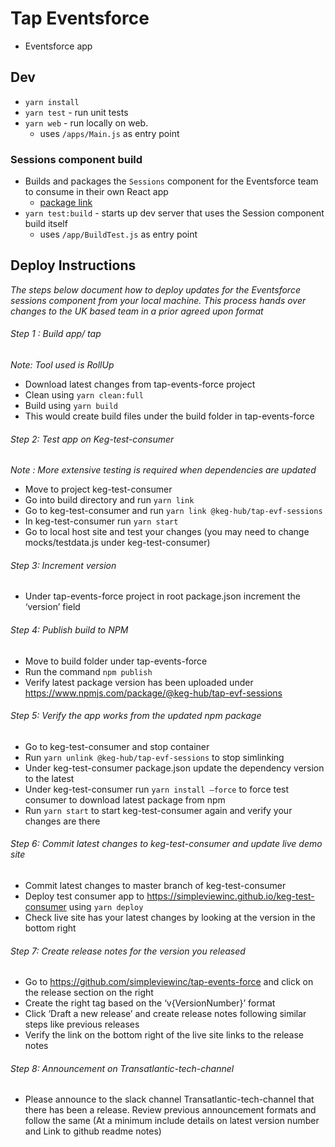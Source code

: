 # Tap Eventsforce
* Eventsforce app

## Dev
* `yarn install`
* `yarn test` - run unit tests
* `yarn web` - run locally on web. 
    * uses `/apps/Main.js` as entry point

### Sessions component build
* Builds and packages the `Sessions` component for the Eventsforce team to consume in their own React app
    * [package link](https://www.npmjs.com/package/@keg-hub/tap-evf-sessions)
* `yarn test:build` - starts up dev server that uses the Session component build itself
    * uses `/app/BuildTest.js` as entry point

## Deploy Instructions
*The steps below document how to deploy updates for the Eventsforce sessions component from your local machine. This process hands over changes to the UK based team in a prior agreed upon format* 
###### Step 1 : Build app/ tap
*Note: Tool used is RollUp*
- Download latest changes from tap-events-force project
- Clean using `yarn clean:full`
- Build using `yarn build`
- This would create build files under the build folder in tap-events-force
###### Step 2: Test app on Keg-test-consumer
*Note : More extensive testing is required when dependencies are updated*
- Move to project keg-test-consumer 
- Go into build directory and run `yarn link`
- Go to keg-test-consumer and run `yarn link @keg-hub/tap-evf-sessions`
- In keg-test-consumer run `yarn start`
- Go to local host site and test your changes (you may need to change mocks/testdata.js under keg-test-consumer)
###### Step 3: Increment version
- Under tap-events-force project in root package.json increment the ‘version’ field
###### Step 4: Publish build to NPM
- Move to build folder under tap-events-force
- Run the command `npm publish`
- Verify latest package version has been uploaded under https://www.npmjs.com/package/@keg-hub/tap-evf-sessions
###### Step 5: Verify the app works from the updated npm package
- Go to keg-test-consumer and stop container
- Run `yarn unlink @keg-hub/tap-evf-sessions` to stop simlinking
- Under keg-test-consumer  package.json update the dependency version to the latest
- Under keg-test-consumer run `yarn install –force` to force test consumer to download latest package from npm
- Run `yarn start` to start keg-test-consumer again and verify your changes are there
###### Step 6: Commit latest changes to keg-test-consumer and update live demo site
- Commit latest changes to master branch of keg-test-consumer 
- Deploy test consumer app to https://simpleviewinc.github.io/keg-test-consumer using `yarn deploy`
- Check live site has your latest changes by looking at the version in the bottom right
###### Step 7: Create release notes for the version you released
- Go to https://github.com/simpleviewinc/tap-events-force and click on the release section on the right
- Create the right tag based on the ‘v{VersionNumber}’ format
- Click ‘Draft a new release’ and create release notes following similar steps like previous releases
- Verify the link on the bottom right of the live site links to the release notes
###### Step 8: Announcement on Transatlantic-tech-channel 
- Please announce to the slack channel Transatlantic-tech-channel that there has been a release. Review previous announcement formats and follow the same (At a minimum include details on latest version number and Link to github readme notes)



